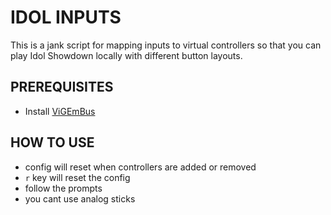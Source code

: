 # IDOL INPUTS

This is a jank script for mapping inputs to virtual controllers so that you can play 
Idol Showdown locally with different button layouts.

## PREREQUISITES

- Install [ViGEmBus](https://vigem.org/projects/ViGEm/How-to-Install/)

## HOW TO USE
- config will reset when controllers are added or removed
- `r` key will reset the config
- follow the prompts
- you cant use analog sticks
